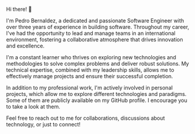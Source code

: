 Hi there! 👋

I'm Pedro Bernaldez, a dedicated and passionate Software Engineer with over three years of experience in building software. Throughout my career, I've had the opportunity to lead and manage teams in an international environment, fostering a collaborative atmosphere that drives innovation and excellence.

I'm a constant learner who thrives on exploring new technologies and methodologies to solve complex problems and deliver robust solutions. My technical expertise, combined with my leadership skills, allows me to effectively manage projects and ensure their successful completion.

In addition to my professional work, I'm actively involved in personal projects, which allow me to explore different technologies and paradigms. Some of them are publicly available on my GitHub profile. I encourage you to take a look at them.

Feel free to reach out to me for collaborations, discussions about technology, or just to connect!
